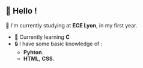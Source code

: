 ## 👋 Hello !

📜 I'm currently studying at **ECE Lyon**, in my first year.

- 🌱 Currently learning **C**
- 🔒 I have some basic knowledge of :
  - **Pyhton**.
  - **HTML**, **CSS**.